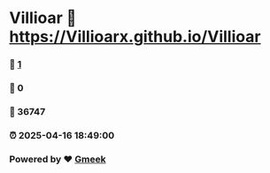 # Villioar :link: https://Villioarx.github.io/Villioar 
### :page_facing_up: [1](https://Villioarx.github.io/Villioar/tag.html) 
### :speech_balloon: 0 
### :hibiscus: 36747 
### :alarm_clock: 2025-04-16 18:49:00 
### Powered by :heart: [Gmeek](https://github.com/Meekdai/Gmeek)
